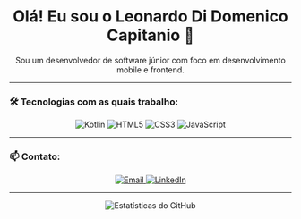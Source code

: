 <h1 align="center">Olá! Eu sou o Leonardo Di Domenico Capitanio 👋</h1>

<p align="center">
  Sou um desenvolvedor de software júnior com foco em desenvolvimento mobile e frontend.
</p>

---

### 🛠️ Tecnologias com as quais trabalho:

<p align="center">
  <img src="https://img.shields.io/badge/Kotlin-0095D5?style=for-the-badge&logo=kotlin&logoColor=white" alt="Kotlin"/>
  <img src="https://img.shields.io/badge/HTML5-E34F26?style=for-the-badge&logo=html5&logoColor=white" alt="HTML5"/>
  <img src="https://img.shields.io/badge/CSS3-1572B6?style=for-the-badge&logo=css3&logoColor=white" alt="CSS3"/>
  <img src="https://img.shields.io/badge/JavaScript-F7DF1E?style=for-the-badge&logo=javascript&logoColor=black" alt="JavaScript"/>
</p>

---

### 📫 Contato:

<p align="center">
  <a href="mailto:leoocapitanio@live.com">
    <img src="https://img.shields.io/badge/Email-D14836?style=for-the-badge&logo=gmail&logoColor=white" alt="Email"/>
  </a>
  <a href="https://www.linkedin.com/in/leonardo-di-domenico-8a2b5a296/">
    <img src="https://img.shields.io/badge/LinkedIn-0077B5?style=for-the-badge&logo=linkedin&logoColor=white" alt="LinkedIn"/>
  </a>
</p>

---

<p align="center">
  <img src="https://github-readme-stats.vercel.app/api?username=domenicoleonardo&show_icons=true&theme=radical" alt="Estatísticas do GitHub"/>
</p>
